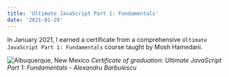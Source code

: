 ```yaml
---
title: 'Ultimate JavaScript Part 1: Fundamentals'
date: '2021-01-29'
---
```


In January 2021, I earned a certificate from a comprehensive `Ultimate JavaScript Part 1: Fundamentals` course taught by Mosh Hamedani.

![Albuquerque, New Mexico](/images/certifications/javascript/ultimate-javascript-part-1-fundamentals.webp)
_Certificate of graduation: Ultimate JavaScript Part 1: Fundamentals - Alexandru Barbulescu_
